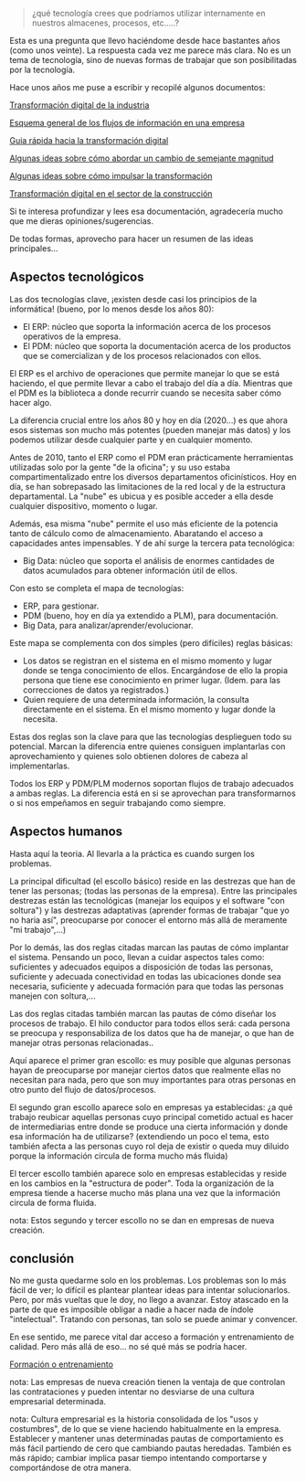 >¿qué tecnología crees que podríamos utilizar internamente en nuestros almacenes, procesos, etc…..?

Esta es una pregunta que llevo haciéndome desde hace bastantes años (como unos veinte). La respuesta cada vez me parece más clara. No es un tema de tecnología, sino de nuevas formas de trabajar que son posibilitadas por la tecnología.

Hace unos años me puse a escribir y recopilé algunos documentos:

[Transformación digital de la industria](https://www.susosise.es/documentos/Transformacion_digital_de_la_industria.pdf)

[Esquema general de los flujos de información en una empresa](https://www.susosise.es/documentos/Empresa_4.0_-_Esquema_general_de_los_flujos_de_informacion_en_una_empresa_digitalizada.png)

[Guia rápida hacia la transformación digital](https://github.com/JuanMuruaOlalde/TransformacionDigital/blob/main/Guia_r%C3%A1pida_hacia_la_transformaci%C3%B3n_digital.md)

[Algunas ideas sobre cómo abordar un cambio de semejante magnitud](https://www.susosise.es/documentos/ensayo_-_como_abordar_un_cambio_de_semejante_magnitud.pdf)

[Algunas ideas sobre cómo impulsar la transformación](https://www.susosise.es/documentos/ensayo_-_como_impulsar_la_transformacion_digital.pdf)

[Transformación digital en el sector de la construcción](https://www.susosise.es/documentos/Industrializacion_y_transformacion_digital_de_la_construccion.pdf)

Si te interesa profundizar y lees esa documentación, agradecería mucho que me dieras opiniones/sugerencias.


De todas formas, aprovecho para hacer un resumen de las ideas principales...

## Aspectos tecnológicos

Las dos tecnologías clave, ¡existen desde casi los principios de la informática! (bueno, por lo menos desde los años 80):

- El ERP: núcleo que soporta la información acerca de los procesos operativos de la empresa.
- El PDM: núcleo que soporta la documentación acerca de los productos que se comercializan y de los procesos relacionados con ellos.

El ERP es el archivo de operaciones que permite manejar lo que se está haciendo, el que permite llevar a cabo el trabajo del día a día. Mientras que el PDM es la biblioteca a donde recurrir cuando se necesita saber cómo hacer algo.

La diferencia crucial entre los años 80 y hoy en día (2020...) es que ahora esos sistemas son mucho más potentes (pueden manejar más datos) y los podemos utilizar desde cualquier parte y en cualquier momento. 

Antes de 2010, tanto el ERP como el PDM eran prácticamente herramientas utilizadas solo por la gente "de la oficina"; y su uso estaba compartimentalizado entre los diversos departamentos oficinísticos. Hoy en día, se han sobrepasado las limitaciones de la red local y de la estructura departamental. La "nube" es ubicua y es posible acceder a ella desde cualquier dispositivo, momento o lugar.

Además, esa misma "nube" permite el uso más eficiente de la potencia tanto de cálculo como de almacenamiento. Abaratando el acceso a capacidades antes impensables. Y de ahí surge la tercera pata tecnológica:

- Big Data: núcleo que soporta el análisis de enormes cantidades de datos acumulados para obtener información útil de ellos.

Con esto se completa el mapa de tecnologías:

- ERP, para gestionar.
- PDM (bueno, hoy en día ya extendido a PLM), para documentación.
- Big Data, para analizar/aprender/evolucionar.

Este mapa se complementa con dos simples (pero difíciles) reglas básicas: 

- Los datos se registran en el sistema en el mismo momento y lugar donde se tenga conocimiento de ellos. Encargándose de ello la propia persona que tiene ese conocimiento en primer lugar. (Idem. para las correcciones de datos ya registrados.)
- Quien requiere de una determinada información, la consulta directamente en el sistema. En el mismo momento y lugar donde la necesita.

Estas dos reglas son la clave para que las tecnologías desplieguen todo su potencial. Marcan la diferencia entre quienes consiguen implantarlas con aprovechamiento y quienes solo obtienen dolores de cabeza al implementarlas.

Todos los ERP y PDM/PLM modernos soportan flujos de trabajo adecuados a ambas reglas. La diferencia está en si se aprovechan para transformarnos o si nos empeñamos en seguir trabajando como siempre.

## Aspectos humanos

Hasta aquí la teoria. Al llevarla a la práctica es cuando surgen los problemas. 

La principal dificultad (el escollo básico) reside en las destrezas que han de tener las personas; (todas las personas de la empresa). Entre las principales destrezas están las  tecnológicas (manejar los equipos y el software "con soltura") y las destrezas adaptativas (aprender formas de trabajar "que yo no haria así", preocuparse por conocer el entorno más allá de meramente "mi trabajo",...)

Por lo demás, las dos reglas citadas marcan las pautas de cómo implantar el sistema. Pensando un poco, llevan a cuidar aspectos tales como: suficientes y adecuados equipos a disposición de todas las personas, suficiente y adecuada conectividad en todas las ubicaciones donde sea necesaria, suficiente y adecuada formación para que todas las personas manejen con soltura,... 

Las dos reglas citadas también marcan las pautas de cómo diseñar los procesos de trabajo. El hilo conductor para todos ellos será: cada persona se preocupa y responsabiliza de los datos que ha de manejar, o que han de manejar otras personas relacionadas..

Aquí aparece el primer gran escollo: es muy posible que algunas personas hayan de preocuparse por manejar ciertos datos que realmente ellas no necesitan para nada, pero que son muy importantes para otras personas en otro punto del flujo de datos/procesos.

El segundo gran escollo aparece solo en empresas ya establecidas: ¿a qué trabajo reubicar aquellas personas cuyo principal cometido actual es hacer de intermediarias entre donde se produce una cierta información y donde esa información ha de utilizarse? (extendiendo un poco el tema, esto también afecta a las personas cuyo rol deja de existir o queda muy diluido porque la información circula de forma mucho más fluida)

El tercer escollo también aparece solo en empresas establecidas y reside en los cambios en la "estructura de poder". Toda la organización de la empresa tiende a hacerse mucho más plana una vez que la información circula de forma fluida.

nota: Estos segundo y tercer escollo no se dan en empresas de nueva creación. 

## conclusión

No me gusta quedarme solo en los problemas. Los problemas son lo más fácil de ver; lo difícil es plantear plantear ideas para intentar solucionarlos. Pero, por más vueltas que le doy, no llego a avanzar. Estoy atascado en la parte de que es imposible obligar a nadie a hacer nada de índole "intelectual". Tratando con personas, tan solo se puede animar y convencer.

En ese sentido, me parece vital dar acceso a formación y entrenamiento de calidad. Pero más allá de eso... no sé qué más se podría hacer.

[Formación o entrenamiento](https://github.com/JuanMuruaOlalde/TransformacionDigital/blob/main/Formacion%20o%20Entrenamiento.md)

nota: Las empresas de nueva creación tienen la ventaja de que controlan las contrataciones y pueden intentar no desviarse de una cultura empresarial determinada.

nota: 
Cultura empresarial es la historia consolidada de los "usos y costumbres", de lo que se viene haciendo habitualmente en la empresa. 
Establecer y mantener unas determinadas pautas de comportamiento es más fácil partiendo de cero que cambiando pautas heredadas. También es más rápido; cambiar implica pasar tiempo intentando comportarse y comportándose de otra manera.
